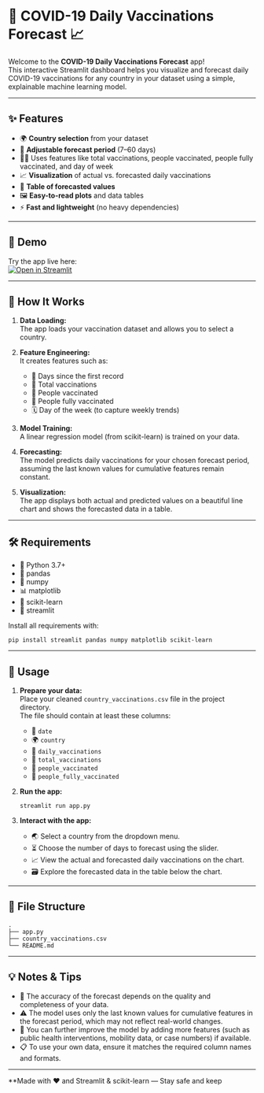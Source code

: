 # 💉 COVID-19 Daily Vaccinations Forecast 📈

Welcome to the **COVID-19 Daily Vaccinations Forecast** app!  
This interactive Streamlit dashboard helps you visualize and forecast daily COVID-19 vaccinations for any country in your dataset using a simple, explainable machine learning model.

---

## ✨ Features

- 🌍 **Country selection** from your dataset
- 📅 **Adjustable forecast period** (7–60 days)
- 🧑‍💻 Uses features like total vaccinations, people vaccinated, people fully vaccinated, and day of week
- 📈 **Visualization** of actual vs. forecasted daily vaccinations
- 🔢 **Table of forecasted values**
- 🖼️ **Easy-to-read plots** and data tables
- ⚡ **Fast and lightweight** (no heavy dependencies)

---

## 🚀 Demo

Try the app live here:  
[![Open in Streamlit](https://static.streamlit.io/badges/streamlit_badge_black_white.svg)](https://nikita98062-covid-19-project-app-knatrz.streamlit.app/)

---

## 🚦 How It Works

1. **Data Loading:**  
   The app loads your vaccination dataset and allows you to select a country.

2. **Feature Engineering:**  
   It creates features such as:
   - 📆 Days since the first record
   - 💉 Total vaccinations
   - 👤 People vaccinated
   - 👥 People fully vaccinated
   - 🗓️ Day of the week (to capture weekly trends)

3. **Model Training:**  
   A linear regression model (from scikit-learn) is trained on your data.

4. **Forecasting:**  
   The model predicts daily vaccinations for your chosen forecast period, assuming the last known values for cumulative features remain constant.

5. **Visualization:**  
   The app displays both actual and predicted values on a beautiful line chart and shows the forecasted data in a table.

---

## 🛠️ Requirements

- 🐍 Python 3.7+
- 🐼 pandas
- 🔢 numpy
- 📊 matplotlib
- 🤖 scikit-learn
- 🚦 streamlit

Install all requirements with:
```
pip install streamlit pandas numpy matplotlib scikit-learn
```

---

## 🚀 Usage

1. **Prepare your data:**  
   Place your cleaned `country_vaccinations.csv` file in the project directory.  
   The file should contain at least these columns:
   - 📅 `date`
   - 🌍 `country`
   - 💉 `daily_vaccinations`
   - 💉 `total_vaccinations`
   - 👤 `people_vaccinated`
   - 👥 `people_fully_vaccinated`

2. **Run the app:**
   ```
   streamlit run app.py
   ```

3. **Interact with the app:**  
   - 🌏 Select a country from the dropdown menu.
   - ⏳ Choose the number of days to forecast using the slider.
   - 📈 View the actual and forecasted daily vaccinations on the chart.
   - 🗃️ Explore the forecasted data in the table below the chart.

---

## 📁 File Structure

```
.
├── app.py
├── country_vaccinations.csv
└── README.md
```

---

## 💡 Notes & Tips

- 🧐 The accuracy of the forecast depends on the quality and completeness of your data.
- ⚠️ The model uses only the last known values for cumulative features in the forecast period, which may not reflect real-world changes.
- 🚀 You can further improve the model by adding more features (such as public health interventions, mobility data, or case numbers) if available.
- 📋 To use your own data, ensure it matches the required column names and formats.

---

**Made with ❤️ and Streamlit & scikit-learn — Stay safe and keep